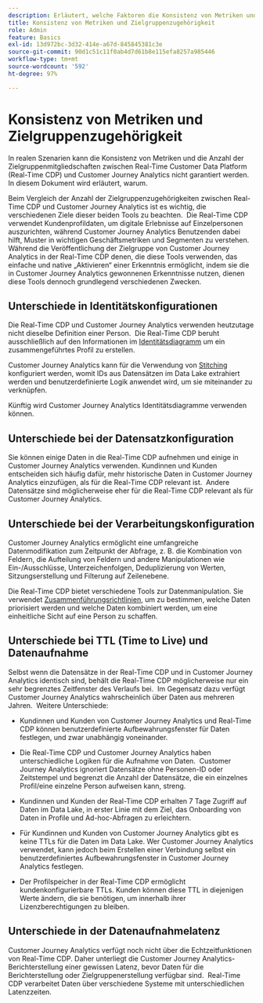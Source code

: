 ```yaml
---
description: Erläutert, welche Faktoren die Konsistenz von Metriken und die Anzahl der Zielgruppenzugehörigkeiten zwischen Real-time Customer Data Platform (Real-Time CDP) und Customer Journey Analytics beeinflussen.
title: Konsistenz von Metriken und Zielgruppenzugehörigkeit
role: Admin
feature: Basics
exl-id: 13d972bc-3d32-414e-a67d-845845381c3e
source-git-commit: 90d1c51c11f0ab4d7d61b8e115efa8257a985446
workflow-type: tm+mt
source-wordcount: '592'
ht-degree: 97%

---
```



# Konsistenz von Metriken und Zielgruppenzugehörigkeit

In realen Szenarien kann die Konsistenz von Metriken und die Anzahl der Zielgruppenmitgliedschaften zwischen Real-Time Customer Data Platform (Real-Time CDP) und Customer Journey Analytics nicht garantiert werden.  In diesem Dokument wird erläutert, warum.

Beim Vergleich der Anzahl der Zielgruppenzugehörigkeiten zwischen Real-Time CDP und Customer Journey Analytics ist es wichtig, die verschiedenen Ziele dieser beiden Tools zu beachten.  Die Real-Time CDP verwendet Kundenprofildaten, um digitale Erlebnisse auf Einzelpersonen auszurichten, während Customer Journey Analytics Benutzenden dabei hilft, Muster in wichtigen Geschäftsmetriken und Segmenten zu verstehen.  Während die Veröffentlichung der Zielgruppe von Customer Journey Analytics in der Real-Time CDP denen, die diese Tools verwenden, das einfache und native „Aktivieren“ einer Erkenntnis ermöglicht, indem sie die in Customer Journey Analytics gewonnenen Erkenntnisse nutzen, dienen diese Tools dennoch grundlegend verschiedenen Zwecken.

## Unterschiede in Identitätskonfigurationen

Die Real-Time CDP und Customer Journey Analytics verwenden heutzutage nicht dieselbe Definition einer Person.  Die Real-Time CDP beruht ausschließlich auf den Informationen im [Identitätsdiagramm](https://experienceleague.adobe.com/de/docs/platform-learn/tutorials/identities/understanding-identity-and-identity-graphs) um ein zusammengeführtes Profil zu erstellen.

Customer Journey Analytics kann für die Verwendung von [Stitching](../stitching/overview.md) konfiguriert werden, womit IDs aus Datensätzen im Data Lake extrahiert werden und benutzerdefinierte Logik anwendet wird, um sie miteinander zu verknüpfen.

Künftig wird Customer Journey Analytics Identitätsdiagramme verwenden können.

## Unterschiede bei der Datensatzkonfiguration

Sie können einige Daten in die Real-Time CDP aufnehmen und einige in Customer Journey Analytics verwenden. Kundinnen und Kunden entscheiden sich häufig dafür, mehr historische Daten in Customer Journey Analytics einzufügen, als für die Real-Time CDP relevant ist.  Andere Datensätze sind möglicherweise eher für die Real-Time CDP relevant als für Customer Journey Analytics.

## Unterschiede bei der Verarbeitungskonfiguration

Customer Journey Analytics ermöglicht eine umfangreiche Datenmodifikation zum Zeitpunkt der Abfrage, z. B. die Kombination von Feldern, die Aufteilung von Feldern und andere Manipulationen wie Ein-/Ausschlüsse, Unterzeichenfolgen, Deduplizierung von Werten, Sitzungserstellung und Filterung auf Zeilenebene.

Die Real-Time CDP bietet verschiedene Tools zur Datenmanipulation. Sie verwendet [Zusammenführungsrichtlinien](https://experienceleague.adobe.com/de/docs/experience-platform/profile/merge-policies/overview), um zu bestimmen, welche Daten priorisiert werden und welche Daten kombiniert werden, um eine einheitliche Sicht auf eine Person zu schaffen.

## Unterschiede bei TTL (Time to Live) und Datenaufnahme

Selbst wenn die Datensätze in der Real-Time CDP und in Customer Journey Analytics identisch sind, behält die Real-Time CDP möglicherweise nur ein sehr begrenztes Zeitfenster des Verlaufs bei.  Im Gegensatz dazu verfügt Customer Journey Analytics wahrscheinlich über Daten aus mehreren Jahren.  Weitere Unterschiede:

* Kundinnen und Kunden von Customer Journey Analytics und Real-Time CDP können benutzerdefinierte Aufbewahrungsfenster für Daten festlegen, und zwar unabhängig voneinander.

* Die Real-Time CDP und Customer Journey Analytics haben unterschiedliche Logiken für die Aufnahme von Daten.  Customer Journey Analytics ignoriert Datensätze ohne Personen-ID oder Zeitstempel und begrenzt die Anzahl der Datensätze, die ein einzelnes Profil/eine einzelne Person aufweisen kann, streng.

* Kundinnen und Kunden der Real-Time CDP erhalten 7 Tage Zugriff auf Daten im Data Lake, in erster Linie mit dem Ziel, das Onboarding von Daten in Profile und Ad-hoc-Abfragen zu erleichtern.

* Für Kundinnen und Kunden von Customer Journey Analytics gibt es keine TTLs für die Daten im Data Lake. Wer Customer Journey Analytics verwendet, kann jedoch beim Erstellen einer Verbindung selbst ein benutzerdefiniertes Aufbewahrungsfenster in Customer Journey Analytics festlegen.

* Der Profilspeicher in der Real-Time CDP ermöglicht kundenkonfigurierbare TTLs. Kunden können diese TTL in diejenigen Werte ändern, die sie benötigen, um innerhalb ihrer Lizenzberechtigungen zu bleiben.

## Unterschiede in der Datenaufnahmelatenz

Customer Journey Analytics verfügt noch nicht über die Echtzeitfunktionen von Real-Time CDP. Daher unterliegt die Customer Journey Analytics-Berichterstellung einer gewissen Latenz, bevor Daten für die Berichterstellung oder Zielgruppenerstellung verfügbar sind.  Real-Time CDP verarbeitet Daten über verschiedene Systeme mit unterschiedlichen Latenzzeiten.
